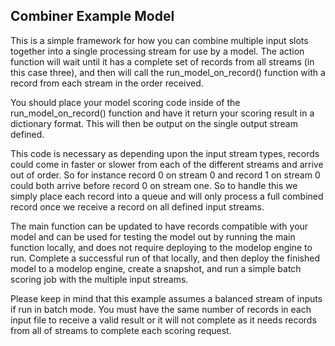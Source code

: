 ## Combiner Example Model

This is a simple framework for how you can combine multiple input slots together into a single processing stream
for use by a model.  The action function will wait until it has a complete set of records from all streams (in this
case three), and then will call the run_model_on_record() function with a record from each stream in the order received.

You should place your model scoring code inside of the run_model_on_record() function and have it return your scoring
result in a dictionary format.  This will then be output on the single output stream defined.

This code is necessary as depending upon the input stream types, records could come in faster or slower from each of the
different streams and arrive out of order.  So for instance record 0 on stream 0 and record 1 on stream 0 could both
arrive before record 0 on stream one.  So to handle this we simply place each record into a queue and will only process
a full combined record once we receive a record on all defined input streams.

The main function can be updated to have records compatible with your model and can be used for testing the
model out by running the main function locally, and does not require deploying to the modelop engine to run.  Complete a
successful run of that locally, and then deploy the finished model to a modelop engine, create a snapshot, and run a
simple batch scoring job with the multiple input streams.

Please keep in mind that this example assumes a balanced stream of inputs if run in batch mode.  You must have the same
number of records in each input file to receive a valid result or it will not complete as it needs records from all of
streams to complete each scoring request.
